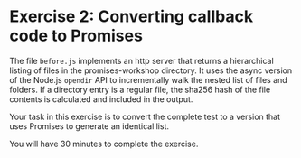 # Exercise 2: Converting callback code to Promises

The file `before.js` implements an http server that returns
a hierarchical listing of files in the promises-workshop
directory. It uses the async version of the Node.js `opendir`
API to incrementally walk the nested list of files and
folders. If a directory entry is a regular file, the sha256
hash of the file contents is calculated and included in the
output.

Your task in this exercise is to convert the complete test
to a version that uses Promises to generate an identical
list.

You will have 30 minutes to complete the exercise.
